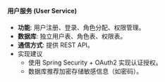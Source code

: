 #### **用户服务 (User Service)**

- **功能**: 用户注册、登录、角色分配、权限管理。
- **数据库**: 独立用户表、角色表、权限表。
- **通信方式**: 提供 REST API。
- 实现建议
    - 使用 Spring Security + OAuth2 实现认证授权。
    - 数据库推荐加密存储敏感信息（如密码）。